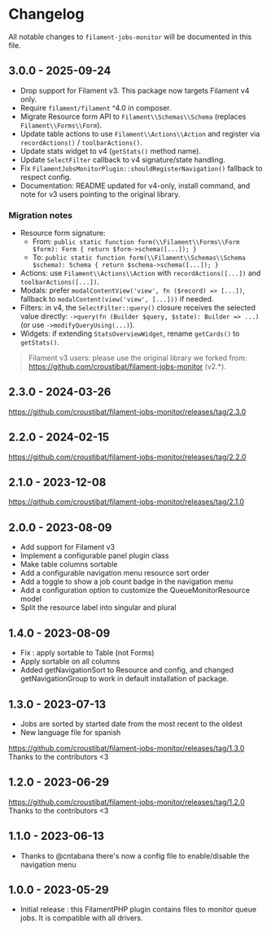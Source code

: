 # Changelog

All notable changes to `filament-jobs-monitor` will be documented in this file.

## 3.0.0 - 2025-09-24

- Drop support for Filament v3. This package now targets Filament v4 only.
- Require `filament/filament` ^4.0 in composer.
- Migrate Resource form API to `Filament\\Schemas\\Schema` (replaces `Filament\\Forms\\Form`).
- Update table actions to use `Filament\\Actions\\Action` and register via `recordActions()` / `toolbarActions()`.
- Update stats widget to v4 (`getStats()` method name).
- Update `SelectFilter` callback to v4 signature/state handling.
- Fix `FilamentJobsMonitorPlugin::shouldRegisterNavigation()` fallback to respect config.
- Documentation: README updated for v4-only, install command, and note for v3 users pointing to the original library.

### Migration notes

- Resource form signature:
  - From: `public static function form(\\Filament\\Forms\\Form $form): Form { return $form->schema([...]); }`
  - To: `public static function form(\\Filament\\Schemas\\Schema $schema): Schema { return $schema->schema([...]); }`
- Actions: use `Filament\\Actions\\Action` with `recordActions([...])` and `toolbarActions([...])`.
- Modals: prefer `modalContentView('view', fn ($record) => [...])`, fallback to `modalContent(view('view', [...]))` if needed.
- Filters: in v4, the `SelectFilter::query()` closure receives the selected value directly: `->query(fn (Builder $query, $state): Builder => ...)` (or use `->modifyQueryUsing(...)`).
- Widgets: if extending `StatsOverviewWidget`, rename `getCards()` to `getStats()`.

> Filament v3 users: please use the original library we forked from: https://github.com/croustibat/filament-jobs-monitor (v2.*).

## 2.3.0 - 2024-03-26

https://github.com/croustibat/filament-jobs-monitor/releases/tag/2.3.0

## 2.2.0 - 2024-02-15

https://github.com/croustibat/filament-jobs-monitor/releases/tag/2.2.0

## 2.1.0 - 2023-12-08

https://github.com/croustibat/filament-jobs-monitor/releases/tag/2.1.0

## 2.0.0 - 2023-08-09

- Add support for Filament v3
- Implement a configurable panel plugin class
- Make table columns sortable
- Add a configurable navigation menu resource sort order
- Add a toggle to show a job count badge in the navigation menu
- Add a configuration option to customize the QueueMonitorResource model
- Split the resource label into singular and plural

## 1.4.0 - 2023-08-09

- Fix : apply sortable to Table (not Forms)
- Apply sortable on all columns
- Added getNavigationSort to Resource and config, and changed getNavigationGroup to work in default installation of package.

## 1.3.0 - 2023-07-13

- Jobs are sorted by started date from the most recent to the oldest
- New language file for spanish

https://github.com/croustibat/filament-jobs-monitor/releases/tag/1.3.0
Thanks to the contributors <3

## 1.2.0 - 2023-06-29

https://github.com/croustibat/filament-jobs-monitor/releases/tag/1.2.0
Thanks to the contributors <3
## 1.1.0 - 2023-06-13

- Thanks to @cntabana there's now a config file to enable/disable the navigation menu
## 1.0.0 - 2023-05-29

- Initial release : this FilamentPHP plugin contains files to monitor queue jobs. It is compatible with all drivers.
